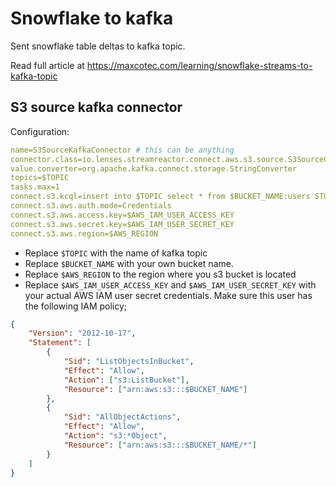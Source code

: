 # Snowflake to kafka

Sent snowflake table deltas to kafka topic. 

Read full article at
https://maxcotec.com/learning/snowflake-streams-to-kafka-topic

## S3 source kafka connector

Configuration:
```yaml
name=S3SourceKafkaConnector # this can be anything 
connector.class=io.lenses.streamreactor.connect.aws.s3.source.S3SourceConnector
value.converter=org.apache.kafka.connect.storage.StringConverter 
topics=$TOPIC
tasks.max=1 
connect.s3.kcql=insert into $TOPIC select * from $BUCKET_NAME:users STOREAS `json` 
connect.s3.aws.auth.mode=Credentials 
connect.s3.aws.access.key=$AWS_IAM_USER_ACCESS_KEY 
connect.s3.aws.secret.key=$AWS_IAM_USER_SECRET_KEY 
connect.s3.aws.region=$AWS_REGION
```

* Replace `$TOPIC` with the name of kafka topic
* Replace `$BUCKET_NAME` with your own bucket name.
* Replace `$AWS_REGION` to the region where you s3 bucket is located
* Replace `$AWS_IAM_USER_ACCESS_KEY` and `$AWS_IAM_USER_SECRET_KEY` with your actual AWS IAM user secret credentials. 
Make sure this user has the following IAM policy;

```json
{
    "Version": "2012-10-17",
    "Statement": [
        {
            "Sid": "ListObjectsInBucket",
            "Effect": "Allow",
            "Action": ["s3:ListBucket"],
            "Resource": ["arn:aws:s3:::$BUCKET_NAME"]
        },
        {
            "Sid": "AllObjectActions",
            "Effect": "Allow",
            "Action": "s3:*Object",
            "Resource": ["arn:aws:s3:::$BUCKET_NAME/*"]
        }
    ]
}
```

